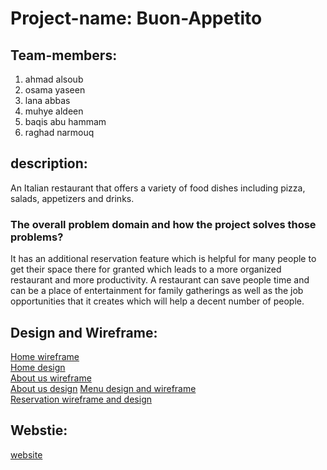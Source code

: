 # Project-name: Buon-Appetito

## Team-members:
1. ahmad alsoub 
2. osama yaseen 
3. lana abbas
4. muhye aldeen
5. baqis abu hammam
6. raghad narmouq

## description:

An Italian restaurant that offers a variety of food dishes including pizza, salads, appetizers and drinks.

### The overall problem domain and how the project solves those problems?

It has an additional reservation feature which is helpful for many people to get their space there for granted 
which leads to a more organized restaurant and more productivity.
A restaurant can save people time and can be a place of entertainment for family gatherings 
as well as the job opportunities that it creates which will help a decent number of people.

## Design and Wireframe: 

[Home wireframe](https://www.figma.com/file/8xeejh1bj5xvPKPbwvPck1/home-wireframe?type=design&node-id=0-1&t=m8kBWIHYp0oNF29D-0) <br>
[Home design](https://www.figma.com/file/4BMcWhVrdvUhAag15ewuJo/Untitled?type=design&node-id=1-2&t=z2SoG6VkMcEvYeDB-0) <br>
[About us wireframe](https://www.figma.com/file/v0f35rMc85SGiBTSwcR1fD/about-us-wire-frame?type=design&node-id=0-1&t=NeyntObacAX2MZxn-0) <br> 
[About us design](https://www.figma.com/file/YbKaslqBfebpndNXJfmmiK/Untitled?type=design&node-id=0-1&t=CKoiSmEQkopOmokw-0)
[Menu design and wireframe](https://www.figma.com/file/6w8fzoIITwUb6GtrgnxfTR/Menu-Wireframe?type=design&node-id=0-1&t=kO1HhFsZQwFVKyhB-0) <br>
[Reservation wireframe and design](https://www.figma.com/file/xJmdOdM2EP1gsHcxVQU0tM/Booking?type=design&node-id=0-1&t=QMkBfbB2fPSQkx1Q-0) <br>


## Webstie: 
 
[website](https://hunger-team.github.io/buon-appetito/)